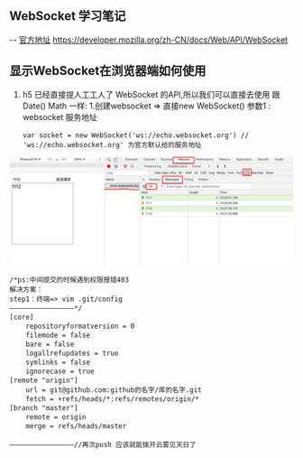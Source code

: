 ## WebSocket 学习笔记
-- [官方地址](https://developer.mozilla.org/zh-CN/docs/Web/API/WebSocket)
https://developer.mozilla.org/zh-CN/docs/Web/API/WebSocket
## 显示WebSocket在浏览器端如何使用
1) h5 已经直接提人工工人了 WebSocket 的API,所以我们可以直接去使用
   跟Date() Math 一样:
   1.创建websocket => 直接new WebSocket()
    参数1 : websocket 服务地址
    ```
    var socket = new WebSocket('ws://echo.websocket.org') // 'ws://echo.websocket.org' 为官方默认给的服务地址
    ```
![Alt 例图1](./1.jpeg "控制台查看websocket请求")
```
/*ps:中间提交的时候遇到权限报错403 
解决方案：
step1：终端=> vim .git/config
————————————————*/
[core]
	repositoryformatversion = 0
	filemode = false
	bare = false
	logallrefupdates = true
	symlinks = false
	ignorecase = true
[remote "origin"]
	url = git@github.com:github的名字/库的名字.git
	fetch = +refs/heads/*:refs/remotes/origin/*
[branch "master"]
	remote = origin
	merge = refs/heads/master

————————————————//再次push 应该就能拨开云雾见天日了
```


